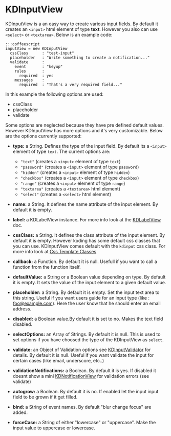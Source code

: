 # KDInputView

KDInputView is a an easy way to create various input fields. By default it
creates an `<input>` html element of type **text**. However you also can use
`<select>` or `<textarea>`.  Below is an example code:

    :::coffeescript
    inputView = new KDInputView
      cssClass      : "test-input"
      placeholder   : "Write something to create a notification..."
      validate      :
        event       : "keyup"
        rules       :
          required  : yes
        messages    :
          required  : "That's a very required field..."

In this example the following options are used:

* cssClass
* placeholder
* validate

Some options are neglected because they have pre defined default values. However
KDInputView has more options and it's very customizable. Below are the options
currently supported:

* **type:** a String. Defines the type of the input field. By default its a `<input>` element of type `text`. The current options are:
    * `"text"`      (creates a `<input>` element of type `text`)
    * `"password"`  (creates a `<input>` element of type `password`)
    * `"hidden"`    (creates a `<input>` element of type `hidden`)
    * `"checkbox"`  (creates a `<input>` element of type `checkbox`)
    * `"range"`     (creates a `<input>` element of type `range`)
    * `"textarea"`  (creates a `<textarea>` html element)
    * `"select"`    (creates a `<select>` html element)

* **name:** a String. It defines the name attribute of the input element. By default it is empty.
* **label:** a KDLabelView instance. For more info look at the [KDLabelView](/framework/kdlabelview) doc.
* **cssClass:** a String. It defines the class attribute of the input element. By
  default it is empty. However koding has some default css classes that you can
  use. KDInputView comes default with the `kdinput` css class. For more info
  look at [Css Template Classes](/framework/css_clasess)
* **callback:** a Function. By default it is null. Usefull if you want to call a
  function from the function itself.
* **defaultValue:** a String or a Boolean value depending on type. By default it is
  empty. It sets the value of the input element to a given default value.
* **placeholder:** a String. By default it is empty. Set the input text area to this
  string. Useful if you want users guide for an input type (like :
  foo@example.com). Here the user know that he should enter an email address.
* **disabled:** a Boolean value.By default it is set to no. Makes the text field disabled.
* **selectOptions:** an Array of Strings. By default it is null. This is used to set
  options if you have choosed the type of the KDInputView as `select`.
* **validate:** an Object of Validation options see
  [KDInputValidator](/framework/kdinputvalidator) for details. By default it is
  null.  Useful if you want validate the input for certain cases (like email,
  underscore, etc..)
* **validationNotifications:** a Boolean. By default it is yes. If disabled it
  doesnt show a mini [KDNotificationView](/framework/KDNotificationView) for
  validation errors (see validate)
* **autogrow:** a Boolean. By default it is no. If enabled let the input input field
  to be grown if it get filled.
* **bind:** a String of event names. By default "blur change focus" are added. 
* **forceCase:** a String of either "lowercase" or "uppercase". Make the input value
  to uppercase or lowercase.
